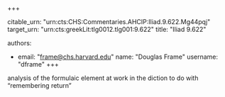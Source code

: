 +++


citable_urn: "urn:cts:CHS:Commentaries.AHCIP:Iliad.9.622.Mg44pqj"
target_urn: "urn:cts:greekLit:tlg0012.tlg001:9.622"
title: "Iliad 9.622"

authors:
- email: "frame@chs.harvard.edu"
  name: "Douglas Frame"
  username: "dframe"
+++

<p>analysis of the formulaic element at work in the diction to do with “remembering return”</p>